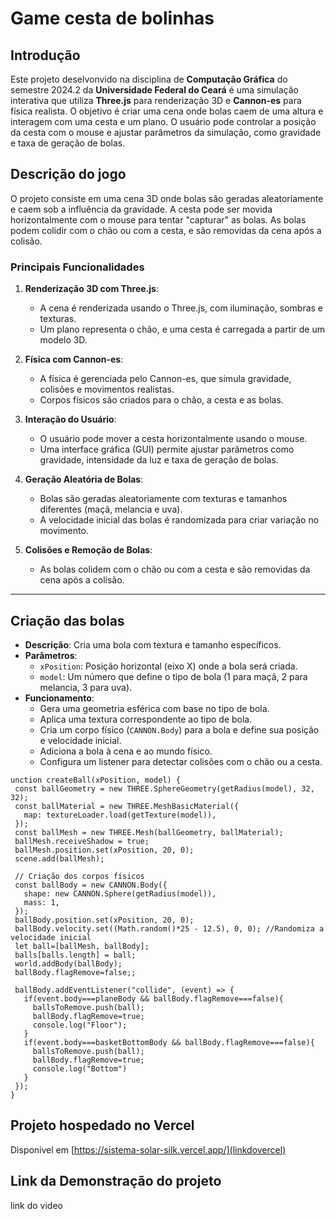 # Game cesta de bolinhas 

## Introdução 
Este projeto deselvonvido na disciplina de **Computação Gráfica** do semestre 2024.2 da **Universidade Federal do Ceará** é uma simulação interativa
que utiliza **Three.js** para renderização 3D e **Cannon-es** 
para física realista. 
O objetivo é criar uma cena onde bolas caem de uma altura e interagem com uma cesta e um plano. 
O usuário pode controlar a posição da cesta com o mouse e ajustar parâmetros da simulação, como gravidade e taxa de geração de bolas.

## Descrição do jogo

O projeto consiste em uma cena 3D onde bolas são geradas aleatoriamente e caem sob a influência da gravidade. 
A cesta pode ser movida horizontalmente com o mouse para tentar "capturar" as bolas. As bolas podem colidir com o chão ou com a cesta, e são removidas da cena após a colisão.

### Principais Funcionalidades

1. **Renderização 3D com Three.js**:
   - A cena é renderizada usando o Three.js, com iluminação, sombras e texturas.
   - Um plano representa o chão, e uma cesta é carregada a partir de um modelo 3D.

2. **Física com Cannon-es**:
   - A física é gerenciada pelo Cannon-es, que simula gravidade, colisões e movimentos realistas.
   - Corpos físicos são criados para o chão, a cesta e as bolas.

3. **Interação do Usuário**:
   - O usuário pode mover a cesta horizontalmente usando o mouse.
   - Uma interface gráfica (GUI) permite ajustar parâmetros como gravidade, intensidade da luz e taxa de geração de bolas.

4. **Geração Aleatória de Bolas**:
   - Bolas são geradas aleatoriamente com texturas e tamanhos diferentes (maçã, melancia e uva).
   - A velocidade inicial das bolas é randomizada para criar variação no movimento.

5. **Colisões e Remoção de Bolas**:
   - As bolas colidem com o chão ou com a cesta e são removidas da cena após a colisão.

---

## Criação das bolas

   - **Descrição**: Cria uma bola com textura e tamanho específicos.
   - **Parâmetros**:
     - `xPosition`: Posição horizontal (eixo X) onde a bola será criada.
     - `model`: Um número que define o tipo de bola (1 para maçã, 2 para melancia, 3 para uva).
   - **Funcionamento**:
     - Gera uma geometria esférica com base no tipo de bola.
     - Aplica uma textura correspondente ao tipo de bola.
     - Cria um corpo físico (`CANNON.Body`) para a bola e define sua posição e velocidade inicial.
     - Adiciona a bola à cena e ao mundo físico.
     - Configura um listener para detectar colisões com o chão ou a cesta.
    
 ```
unction createBall(xPosition, model) {
  const ballGeometry = new THREE.SphereGeometry(getRadius(model), 32, 32);
  const ballMaterial = new THREE.MeshBasicMaterial({
    map: textureLoader.load(getTexture(model)),
  });
  const ballMesh = new THREE.Mesh(ballGeometry, ballMaterial);
  ballMesh.receiveShadow = true;
  ballMesh.position.set(xPosition, 20, 0);
  scene.add(ballMesh);

  // Criação dos corpos físicos
  const ballBody = new CANNON.Body({
    shape: new CANNON.Sphere(getRadius(model)),
    mass: 1,
  });
  ballBody.position.set(xPosition, 20, 0);
  ballBody.velocity.set((Math.random()*25 - 12.5), 0, 0); //Randomiza a velocidade inicial
  let ball=[ballMesh, ballBody];
  balls[balls.length] = ball;
  world.addBody(ballBody);
  ballBody.flagRemove=false;;

  ballBody.addEventListener("collide", (event) => {
    if(event.body===planeBody && ballBody.flagRemove===false){
      ballsToRemove.push(ball);
      ballBody.flagRemove=true;
      console.log("Floor");
    }
    if(event.body===basketBottomBody && ballBody.flagRemove===false){
      ballsToRemove.push(ball);
      ballBody.flagRemove=true;
      console.log("Bottom")
    }
  });
}
```

## Projeto hospedado no Vercel

Disponível em [https://sistema-solar-silk.vercel.app/](linkdovercel)

## Link da Demonstração do projeto

link do video


